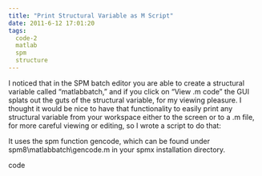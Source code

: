 ```yaml
---
title: "Print Structural Variable as M Script"
date: 2011-6-12 17:01:20
tags:
  code-2
  matlab
  spm
  structure
---
```



I noticed that in the SPM batch editor you are able to create a structural variable called “matlabbatch,” and if you click on “View .m code” the GUI splats out the guts of the structural variable, for my viewing pleasure. I thought it would be nice to have that functionality to easily print any structural variable from your workspace either to the screen or to a .m file, for more careful viewing or editing, so I wrote a script to do that:

It uses the spm function gencode, which can be found under spm8\matlabbatch\gencode.m in your spmx installation directory.

code


